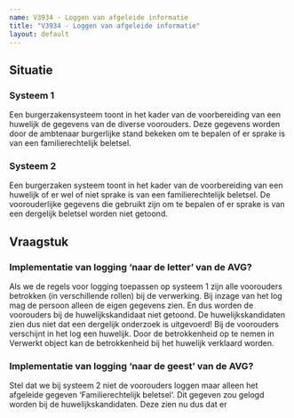 ```yaml
---
name: V3934 - Loggen van afgeleide informatie
title: "V3934 - Loggen van afgeleide informatie"
layout: default
---
```

## Situatie
### Systeem 1
Een burgerzakensysteem toont in het kader van de voorbereiding van een huwelijk de gegevens van de diverse voorouders. Deze gegevens worden door de ambtenaar burgerlijke stand bekeken om te bepalen of er sprake is van een familierechtelijk beletsel.

### Systeem 2
Een burgerzaken systeem toont in het kader van de voorbereiding van een huwelijk of er wel of niet sprake is van een familierechtelijk beletsel. De voorouderlijke gegevens die gebruikt zijn om te bepalen of er sprake is van een dergelijk beletsel worden niet getoond.

## Vraagstuk
### Implementatie van logging ‘naar de letter’ van de AVG?
Als we de regels voor logging toepassen op systeem 1 zijn alle voorouders betrokken (in verschillende rollen) bij de verwerking. Bij inzage van het log mag de persoon alleen de eigen gegevens zien. En dus worden de voorouders bij de huwelijkskandidaat niet getoond. De huwelijkskandidaten zien dus niet dat een dergelijk onderzoek is uitgevoerd!
Bij de voorouders verschijnt in het log een huwelijk. Door de betrokkenheid op te nemen in Verwerkt object kan de betrokkenheid bij het huwelijk verklaard worden.

### Implementatie van logging ‘naar de geest’ van de AVG?
Stel dat we bij systeem 2 niet de voorouders loggen maar alleen het afgeleide gegeven ‘Familierechtelijk beletsel’. Dit gegeven zou gelogd worden bij de huwelijkskandidaten. Deze zien nu dus dat er 

